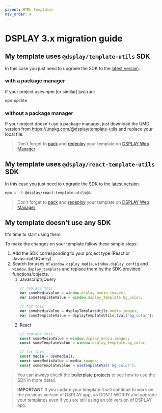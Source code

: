 ```yaml
---
parent: HTML Templates
nav_order: 4
---
```

# DSPLAY 3.x migration guide

## My template uses `@dsplay/template-utils` SDK

In this case you just need to upgrade the SDK to the [latest version](https://www.npmjs.com/package/@dsplay/template-utils).

### with a package manager
If your project uses npm (or similar) just run:

```bash
npm update
```

### without a package manager
If your project doesn't use a package manager, just download the UMD version from <https://unpkg.com/@dsplay/template-utils> and replace your local file.

> Don't forget to [pack](../#packing) and [redeploy](../#deploying) your template on [DSPLAY Web Manager](manager.dsplay.tv)

## My template uses `@dsplay/react-template-utils` SDK

In this case you just need to upgrade the SDK to the [latest version](https://www.npmjs.com/package/@dsplay/react-template-utils).

```bash
npm i -S @dsplay/react-template-utils@4
```

> Don't forget to [pack](../#packing) and [redeploy](../#deploying) your template on [DSPLAY Web Manager](manager.dsplay.tv)

## My template doesn't use any SDK

It's time to start using them.

To make the changes on your template follow these simple steps:

1. Add the SDK corresponding to your project type (React or Javascript/JQuery)
1. Search for uses of `window.dsplay_media`, `window.dsplay_config` and `window.dsplay_template` and replace them by the SDK-provided functions/objects.
    1. Javascript/jQuery
        ```javascript
        // replace this
        var someMediaValue = window.dsplay_media.images;
        var someTemplateValue = window.dsplay_template.bg_color;

        // for this
        var someMediaValue = dsplayTemplateUtils.media.images;
        var someTemplateValue = dsplayTemplateUtils.tval('bg_color');
        ```
    1. React
        ```javascript
        // replace this
        const someMediaValue = window.dsplay_media.images;
        const someTemplateValue = window.dsplay_template.bg_color;

        // for this
        const media = useMedia();
        const someMediaValue = media.images;
        const someTemplateValue = useTemplateVal('bg_color');
        ```

> You can always check the [boilerplate projects](../boilerplates/) to see how to use the SDK in more detail.

> **IMPORTANT** If you update your template it will continue to work on the previous version of DSPLAY app, so DON'T WORRY and upgrade your templates even if you are still using an old version of DSPLAY app.